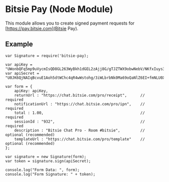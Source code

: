 # Bitsie Pay (Node Module)

This module allows you to create signed payment requests for [https://pay.bitsie.com](Bitsie Pay).

## Example

```
var Signature = require('bitsie-pay);

var apiKey = "UWonbQFq5mp9uVycmIsQD8GL263WyBkh1dGEL2zAjj8G/gTJZTWX9obwNebV/NKfxIuys3P67YqeOJJPGv/q1A==";
var apiSecret = "U0JK6QjNAIqBcvuE1Aoh5dtWChc4qR4wWstohg/3iWLbrbNk0Ma69oQaNlZ6EI+fmNLU0XxAnJm/luFkyodsuw==";

var form = {
	apiKey: apiKey,
	returnUrl : "https://chat.bitsie.com/pro/receipt",		// required
	notificationUrl : "https://chat.bitsie.com/pro/ipn",	// required
	total : 1.00,											// required
	sessionId : "932",										// required
	description : "Bitsie Chat Pro - Room #bitsie",			// optional (recommended)
	templateUrl : "https://chat.bitsie.com/pro/template"	// optional (recommended)
};

var signature = new Signature(form);
var token = signature.sign(apiSecret);

console.log("Form Data: ", form);
console.log("Form Signature: " + token);
```